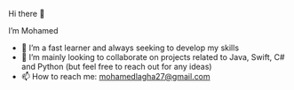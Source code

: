 Hi there 👋

I’m Mohamed
- 🌱 I’m a fast learner and always seeking to develop my skills
- 💬 I’m mainly looking to collaborate on projects related to Java, Swift, C# and Python (but feel free to reach out for any ideas)
- 📫 How to reach me: mohamedlagha27@gmail.com

<!---
MLagha/MLagha is a ✨ special ✨ repository because its `README.md` (this file) appears on your GitHub profile.
You can click the Preview link to take a look at your changes.
--->
